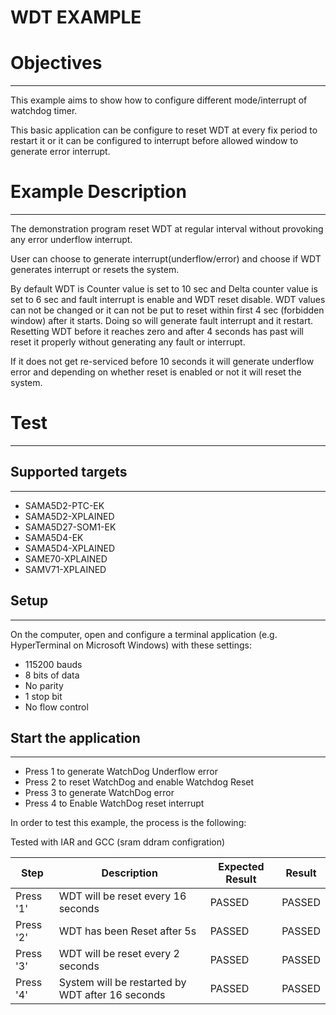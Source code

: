 WDT EXAMPLE
============

# Objectives
------------
This example aims to show how to configure different mode/interrupt of watchdog
timer.

This basic application can be configure to reset WDT at every fix period to
restart it or it can be configured to interrupt before allowed window to
generate error interrupt.

# Example Description
---------------------
The demonstration program reset WDT at regular interval without provoking any
error underflow interrupt.

User can choose to generate interrupt(underflow/error) and choose if WDT
generates interrupt or resets the system.

By default WDT is Counter value is set to 10 sec and Delta counter value is set
to 6 sec and fault interrupt is enable and WDT reset disable. WDT values can
not be changed or it can not be put to reset within first 4 sec (forbidden
window) after it starts. Doing so will generate fault interrupt and it restart.
Resetting WDT before it reaches zero and after 4 seconds has past will reset it
properly without generating any fault or interrupt.

If it does not get re-serviced before 10 seconds it will generate underflow
error and depending on whether reset is enabled or not it will reset the
system.

# Test
------
## Supported targets
--------------------
* SAMA5D2-PTC-EK
* SAMA5D2-XPLAINED
* SAMA5D27-SOM1-EK
* SAMA5D4-EK
* SAMA5D4-XPLAINED
* SAME70-XPLAINED
* SAMV71-XPLAINED

## Setup
--------
On the computer, open and configure a terminal application
(e.g. HyperTerminal on Microsoft Windows) with these settings:
 - 115200 bauds
 - 8 bits of data
 - No parity
 - 1 stop bit
 - No flow control

## Start the application
------------------------

 - Press 1 to generate WatchDog Underflow error
 - Press 2 to reset WatchDog and enable Watchdog Reset
 - Press 3 to generate WatchDog error
 - Press 4 to Enable WatchDog reset interrupt

In order to test this example, the process is the following:

Tested with IAR and GCC (sram ddram configration)

Step | Description | Expected Result | Result
-----|-------------|-----------------|-------
Press '1' | WDT will be reset every 16 seconds | PASSED | PASSED
Press '2' | WDT has been Reset after 5s| PASSED | PASSED
Press '3' | WDT will be reset every 2 seconds | PASSED | PASSED
Press '4' | System will be restarted by WDT after 16 seconds| PASSED | PASSED

